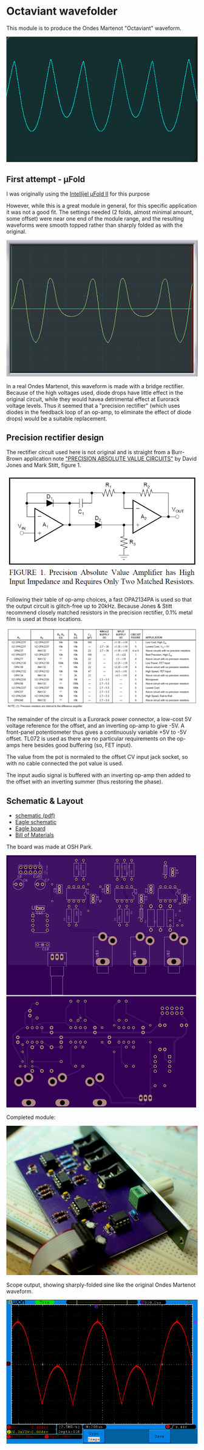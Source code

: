 ﻿# Octaviant wavefolder

This module is to produce the Ondes Martenot "Octaviant" waveform.

![octaviant](8-wave.png)

## First attempt - μFold

I was originally using the [Intellijel μFold II](http://www.modulargrid.net/e/intellijel-%CE%BCfold-ii) for this purpose


However, while this is a great module in general, for this specific
application it was not a good fit. The settings needed (2 folds,
almost minimal amount, some offset) were near one end of the module
range, and the resulting waveforms were smooth topped rather than sharply
folded as with the original.

![uFold waveform](dixie-sine-fold-octish-scope.png)


In a real Ondes Martenot, this waveform is made with a bridge rectifier.
Because of the high voltages used, diode drops have little effect in the original circuit, while they would havea detrimental effect at Eurorack voltage levels.
Thus it seemed that a "precision rectifier" (which uses diodes in the
feedback loop of an op-amp, to eliminate the effect of diode drops) would
be a suitable replacement.

## Precision rectifier design

The rectifier circuit used here is not original and is straight from a
Burr-Brown application note ["PRECISION ABSOLUTE VALUE CIRCUITS"](http://www.ti.com/lit/an/sboa068/sboa068.pdf) by
David Jones and Mark Stitt, figure 1.

![precision rectifier, Jones & Stitt](jones-stitt-fig-one.png)


Following their table of op-amp choices, a fast OPA2134PA is used so that the
output circuit is glitch-free up to 20kHz. Because Jones & Stitt recommend
closely matched resistors in the precision rectifier, 0.1% metal film is
used at those locations.

![op-amp choices](Choices-table.png)

The remainder of the circuit is a Eurorack power connector, a low-cost 5V
voltage reference for the offset, and an inverting op-amp to give -5V. A
front-panel potentiometer thus gives a continuously variable +5V to -5V offset.
TL072 is used as there are no particular requirements on the op-amps here
besides good buffering (so, FET input).

The value from the pot is normaled to the offset CV input jack socket, so with
no cable connected the pot value is used.

The input audio signal is buffered with an inverting op-amp then added to
the offset with an inverting summer (thus restoring the phase).

## Schematic & Layout

- [schematic (pdf)](offset_rectifier.pdf)
- [Eagle schematic](offset_rectifier.sch)
- [Eagle board](offset_rectifier.brd)
- [Bill of Materials](BOM.md)

The board was made at OSH Park.

![front of PCB](front.png)
![back of PCB](back.png)

Completed module:

![completed](completed.jpg)

Scope output, showing sharply-folded sine like the original Ondes Martenot waveform.

![sharp fold](20141002_120903.png)